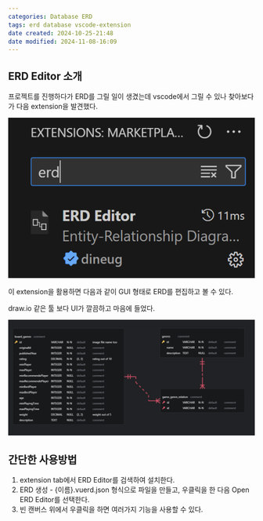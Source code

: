 ```yaml
---
categories: Database ERD
tags: erd database vscode-extension
date created: 2024-10-25-21:48
date modified: 2024-11-08-16:09
---
```


## ERD Editor 소개

프로젝트를 진행하다가 ERD를 그릴 일이 생겼는데 vscode에서 그릴 수 있나 찾아보다가 다음 extension을 발견했다.

<!-- HTML 태그로 이미지 크기 조정 -->
<img src="/assets/img/posts/Pasted image 20241025214857.png" alt="ERD Editor Screenshot" width="600px">


이 extension을 활용하면 다음과 같이 GUI 형태로 ERD를 편집하고 볼 수 있다. 

draw.io 같은 툴 보다 UI가 깔끔하고 마음에 들었다.

<!-- 두 번째 이미지도 동일하게 조정 -->
<img src="/assets/img/posts/Pasted image 20241025232739.png" alt="ERD Editor Example" width="600px">


## 간단한 사용방법
1. extension tab에서 ERD Editor를 검색하여 설치한다.
2. ERD 생성 - {이름}.vuerd.json 형식으로 파일을 만들고, 우클릭을 한 다음 Open ERD Editor를 선택한다.
3. 빈 캔버스 위에서 우클릭을 하면 여러가지 기능을 사용할 수 있다.